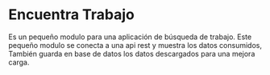 # Encuentra Trabajo
Es un pequeño modulo para una aplicación de búsqueda de trabajo. Este pequeño modulo se conecta a una api rest y muestra los datos consumidos, También guarda en base de datos los datos descargados para una mejora carga.
